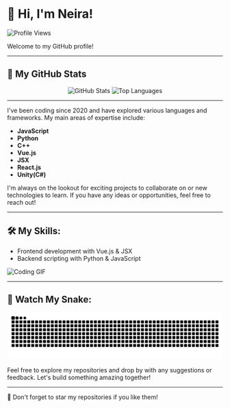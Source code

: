 # 👋 Hi, I'm Neira!

![Profile Views](https://komarev.com/ghpvc/?username=PanPan&color=blue)

Welcome to my GitHub profile!  

---

## 🚀 My GitHub Stats

<div align="center">
  <img src="https://github-readme-stats.vercel.app/api?username=PanPan&show_icons=true&theme=radical" alt="GitHub Stats" />
  <img src="https://github-readme-stats.vercel.app/api/top-langs/?username=PanPan&layout=compact&theme=radical" alt="Top Languages" />
</div>

---

I've been coding since 2020 and have explored various languages and frameworks. My main areas of expertise include:

- **JavaScript**
- **Python**
- **C++**
- **Vue.js**
- **JSX**
- **React.js**
- **Unity(C#)**

I'm always on the lookout for exciting projects to collaborate on or new technologies to learn. If you have any ideas or opportunities, feel free to reach out!

---

## 🛠️ My Skills:
- Frontend development with Vue.js & JSX
- Backend scripting with Python & JavaScript

![Coding GIF](https://media.giphy.com/media/v1.Y2lkPTc5MGI3NjExdzFkanBpNDM2dzJwYnQ5ZGswZnkzaWRlMnpiN29mZTM2dDI0bjBvaCZlcD12MV9naWZzX3NlYXJjaCZjdD1n/GyMM5HbTjiMIUPsKmL/giphy.gif)

---
## 🐍 Watch My Snake:
![GitHub Snake animation](https://raw.githubusercontent.com/MythEclipse/MythEclipse/output/snake.svg)

Feel free to explore my repositories and drop by with any suggestions or feedback. Let's build something amazing together!

---
🌟 Don't forget to star my repositories if you like them!
